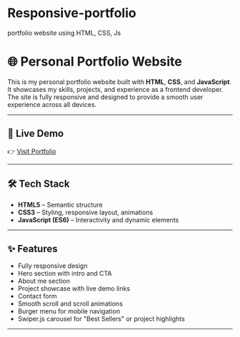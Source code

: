 # Responsive-portfolio
portfolio website using HTML, CSS, Js
# 🌐 Personal Portfolio Website

This is my personal portfolio website built with **HTML**, **CSS**, and **JavaScript**. It showcases my skills, projects, and experience as a frontend developer. The site is fully responsive and designed to provide a smooth user experience across all devices.

---

## 🔗 Live Demo

👉 [Visit Portfolio](https://designwithrehana.github.io/Responsive-portfolio/)

---

## 🛠️ Tech Stack

- **HTML5** – Semantic structure
- **CSS3** – Styling, responsive layout, animations
- **JavaScript (ES6)** – Interactivity and dynamic elements

---

## ✨ Features

- Fully responsive design
- Hero section with intro and CTA
- About me section
- Project showcase with live demo links
- Contact form
- Smooth scroll and scroll animations
- Burger menu for mobile navigation
- Swiper.js carousel for "Best Sellers" or project highlights

---


